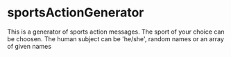 # sportsActionGenerator
This is a generator of sports action messages. The sport of your choice can be choosen. The human subject can be 'he/she', random names or an array of given names 
